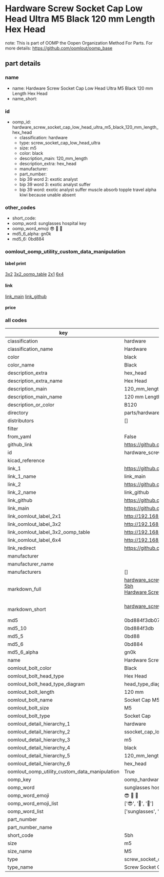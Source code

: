 # Hardware Screw Socket Cap Low Head Ultra M5 Black 120 mm Length Hex Head  

note: This is part of OOMP the Oopen Organization Method For Parts. For more details: https://github.com/oomlout/oomp_base

##  part details
  







### name
* name: Hardware Screw Socket Cap Low Head Ultra M5 Black 120 mm Length Hex Head
* name_short: 
### id
* oomp_id: hardware_screw_socket_cap_low_head_ultra_m5_black_120_mm_length_hex_head
  * classification: hardware
  * type: screw_socket_cap_low_head_ultra
  * size: m5
  * color: black
  * description_main: 120_mm_length
  * description_extra: hex_head
  * manufacturer: 
  * part_number: 
  * bip 39 word 2: exotic analyst
  * bip 39 word 3: exotic analyst suffer
  * bip 39 word: exotic analyst suffer muscle absorb topple travel alpha kiwi because unable absent

### other_codes
* short_code: 
* oomp_word: sunglasses hospital key
* oomp_word_emoji :sunglasses: :hospital: :key:
* md5_6_alpha: gn0k
* md5_6: 0bd884






### oomlout_oomp_utility_custom_data_manipulation
#### label print
[3x2](http://192.168.1.245:1112/?label=oomp%20gn0k)
[3x2_oomp_table](http://192.168.1.108:1112/?label=oomp%20gn0k)
[2x1](http://192.168.1.242:1112/?label=oomp%20gn0k)
[6x4](http://192.168.1.55:1112/?label=oomp%20gn0k)    

#### link

[link_main](https://github.com/oomlout/oomlout_oomp_version_1_messy/tree/main/parts/hardware_screw_socket_cap_low_head_ultra_m5_black_120_mm_length_hex_head) [link_github](https://github.com/oomlout/oomlout_oomp_version_1_messy/tree/main/parts/hardware_screw_socket_cap_low_head_ultra_m5_black_120_mm_length_hex_head)                             

#### price







### all codes 
| key | value |  
| --- | --- |  
| classification | hardware |  
| classification_name | Hardware |  
| color | black |  
| color_name | Black |  
| description_extra | hex_head |  
| description_extra_name | Hex Head |  
| description_main | 120_mm_length |  
| description_main_name | 120 mm Length |  
| description_or_color | B120 |  
| directory | parts/hardware_screw_socket_cap_low_head_ultra_m5_black_120_mm_length_hex_head |  
| distributors | [] |  
| filter |  |  
| from_yaml | False |  
| github_link | https://github.com/oomlout/oomlout_oomp_part_src/tree/main/parts/hardware_screw_socket_cap_low_head_ultra_m5_black_120_mm_length_hex_head |  
| id | hardware_screw_socket_cap_low_head_ultra_m5_black_120_mm_length_hex_head |  
| kicad_reference |  |  
| link_1 | https://github.com/oomlout/oomlout_oomp_version_1_messy/tree/main/parts/hardware_screw_socket_cap_low_head_ultra_m5_black_120_mm_length_hex_head |  
| link_1_name | link_main |  
| link_2 | https://github.com/oomlout/oomlout_oomp_version_1_messy/tree/main/parts/hardware_screw_socket_cap_low_head_ultra_m5_black_120_mm_length_hex_head |  
| link_2_name | link_github |  
| link_github | https://github.com/oomlout/oomlout_oomp_version_1_messy/tree/main/parts/hardware_screw_socket_cap_low_head_ultra_m5_black_120_mm_length_hex_head |  
| link_main | https://github.com/oomlout/oomlout_oomp_version_1_messy/tree/main/parts/hardware_screw_socket_cap_low_head_ultra_m5_black_120_mm_length_hex_head |  
| link_oomlout_label_2x1 | http://192.168.1.242:1112/?label=oomp%20gn0k |  
| link_oomlout_label_3x2 | http://192.168.1.245:1112/?label=oomp%20gn0k |  
| link_oomlout_label_3x2_oomp_table | http://192.168.1.108:1112/?label=oomp%20gn0k |  
| link_oomlout_label_6x4 | http://192.168.1.55:1112/?label=oomp%20gn0k |  
| link_redirect | https://github.com/oomlout/oomlout_oomp_version_1_messy/tree/main/parts/hardware_screw_socket_cap_low_head_ultra_m5_black_120_mm_length_hex_head |  
| manufacturer |  |  
| manufacturer_name |  |  
| manufacturers | [] |  
| markdown_full | [hardware_screw_socket_cap_low_head_ultra_m5_black_120_mm_length_hex_head](none)<br>[5bh](none)<br>[Hardware Screw Socket Cap Low Head Ultra M5 Black 120 Mm Length Hex Head](none)<br><br> |  
| markdown_short | [hardware_screw_socket_cap_low_head_ultra_m5_black_120_mm_length_hex_head](none)<br><br> |  
| md5 | 0bd884f3db071cf394806919b1421280 |  
| md5_10 | 0bd884f3db |  
| md5_5 | 0bd88 |  
| md5_6 | 0bd884 |  
| md5_6_alpha | gn0k |  
| name | Hardware Screw Socket Cap Low Head Ultra M5 Black 120 mm Length Hex Head |  
| oomlout_bolt_color | Black |  
| oomlout_bolt_head_type | Hex Head |  
| oomlout_bolt_head_type_diagram | head_type_diagram.png |  
| oomlout_bolt_length | 120 mm |  
| oomlout_bolt_name | Socket Cap M5X120 mm Black (Hex Head) |  
| oomlout_bolt_size | M5 |  
| oomlout_bolt_type | Socket Cap |  
| oomlout_detail_hierarchy_1 | hardware |  
| oomlout_detail_hierarchy_2 | ssocket_cap_low_head_ultra |  
| oomlout_detail_hierarchy_3 | m5 |  
| oomlout_detail_hierarchy_4 | black |  
| oomlout_detail_hierarchy_5 | 120_mm_length |  
| oomlout_detail_hierarchy_6 | hex_head |  
| oomlout_oomp_utility_custom_data_manipulation | True |  
| oomp_key | oomp_hardware_screw_socket_cap_low_head_ultra_m5_black_120_mm_length_hex_head |  
| oomp_word | sunglasses hospital key |  
| oomp_word_emoji | :sunglasses: :hospital: :key: |  
| oomp_word_emoji_list | [':sunglasses:', ':hospital:', ':key:'] |  
| oomp_word_list | ['sunglasses', 'hospital', 'key'] |  
| part_number |  |  
| part_number_name |  |  
| short_code | 5bh |  
| size | m5 |  
| size_name | M5 |  
| type | screw_socket_cap_low_head_ultra |  
| type_name | Screw Socket Cap Low Head Ultra |  
